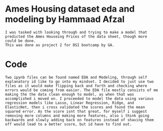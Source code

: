 # Ames Housing dataset eda and modeling by Hammaad Afzal
    I was tasked with looking through and trying to make a model that predicted the Ames Houseing Prices of the data sheet, though more could be done.
    This was done as project 2 for DSI bootcamp by GA.
    
# Code

    Two ipynb files can be found named EDA and Modeling, through self explanatory id like to go into my mindset. I decided to just use two files as it would make flipping back and forth and checking where errors would be coming from easier. The EDA file mostly consists of me making the the data clean enough to model, as when that was accomplished i moved on. I proceeded to model the data using various regression models like Lasso, Linear Regression, Ridge, and ElasticNet, then i cross validated the scores and found the mean squared error. As the score isnt that great, for myself i suggest removing more columns and making more features, also i think going backwards and slowly adding back on features instead of shaving them off would lead to a better score, but id have to find out.
    



